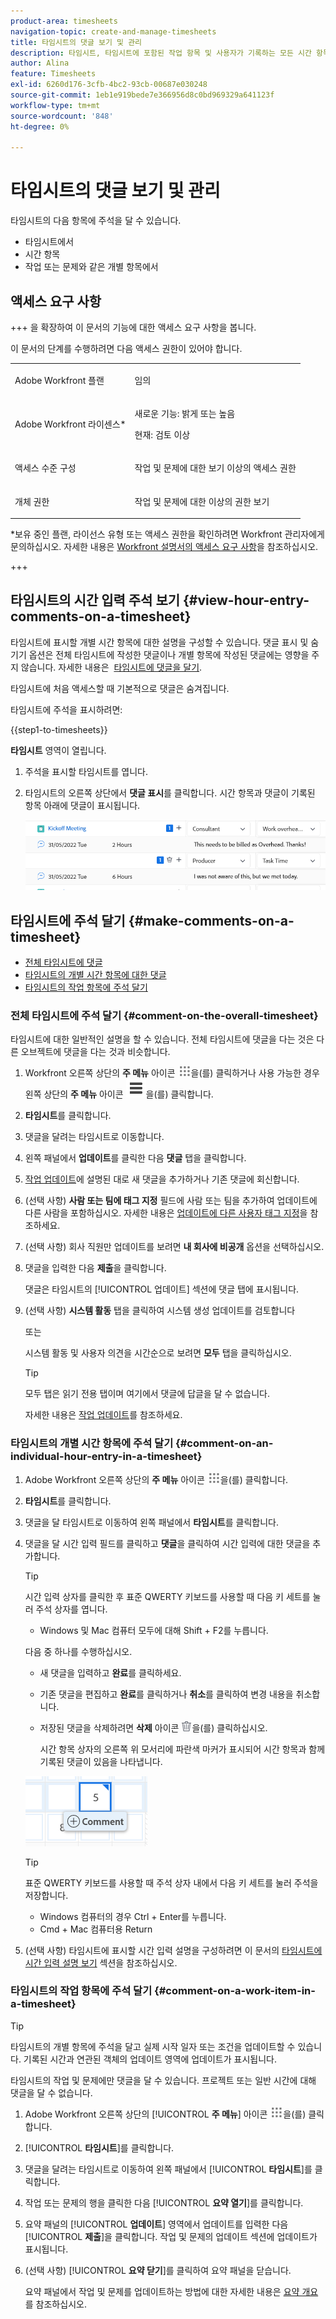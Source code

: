 ```yaml
---
product-area: timesheets
navigation-topic: create-and-manage-timesheets
title: 타임시트의 댓글 보기 및 관리
description: 타임시트, 타임시트에 포함된 작업 항목 및 사용자가 기록하는 모든 시간 항목에 주석을 달 수 있습니다.
author: Alina
feature: Timesheets
exl-id: 6260d176-3cfb-4bc2-93cb-00687e030248
source-git-commit: 1eb1e919bede7e366956d8c0bd969329a641123f
workflow-type: tm+mt
source-wordcount: '848'
ht-degree: 0%

---
```


# 타임시트의 댓글 보기 및 관리

<!-- Audited: April, 2024-->

타임시트의 다음 항목에 주석을 달 수 있습니다.

* 타임시트에서
* 시간 항목
* 작업 또는 문제와 같은 개별 항목에서

## 액세스 요구 사항

+++ 을 확장하여 이 문서의 기능에 대한 액세스 요구 사항을 봅니다.

이 문서의 단계를 수행하려면 다음 액세스 권한이 있어야 합니다.

<table style="table-layout:auto"> 
 <col> 
 <col> 
 <tbody> 
  <tr> 
   <td role="rowheader">Adobe Workfront 플랜</td> 
   <td> <p>임의</p> </td> 
  </tr> 
  <tr> 
   <td role="rowheader">Adobe Workfront 라이센스*</td> 
   <td> <p>새로운 기능: 밝게 또는 높음 </p>
   <p>현재: 검토 이상</p> </td> 
  </tr> 
  <tr> 
   <td role="rowheader">액세스 수준 구성</td> 
   <td> <p>작업 및 문제에 대한 보기 이상의 액세스 권한</p> </td> 
  </tr> 
  <tr> 
   <td role="rowheader">개체 권한</td> 
   <td> <p>작업 및 문제에 대한 이상의 권한 보기</p> </td> 
  </tr> 
 </tbody> 
</table>

*보유 중인 플랜, 라이선스 유형 또는 액세스 권한을 확인하려면 Workfront 관리자에게 문의하십시오. 자세한 내용은 [Workfront 설명서의 액세스 요구 사항](/help/quicksilver/administration-and-setup/add-users/access-levels-and-object-permissions/access-level-requirements-in-documentation.md)을 참조하십시오.

+++

## 타임시트의 시간 입력 주석 보기 {#view-hour-entry-comments-on-a-timesheet}

타임시트에 표시할 개별 시간 항목에 대한 설명을 구성할 수 있습니다. 댓글 표시 및 숨기기 옵션은 전체 타임시트에 작성한 댓글이나 개별 항목에 작성된 댓글에는 영향을 주지 않습니다. 자세한 내용은  [타임시트에 댓글을 달기](#make-comments-on-a-timesheet).

타임시트에 처음 액세스할 때 기본적으로 댓글은 숨겨집니다.

타임시트에 주석을 표시하려면:

{{step1-to-timesheets}}

**타임시트** 영역이 열립니다.

1. 주석을 표시할 타임시트를 엽니다.
1. 타임시트의 오른쪽 상단에서 **댓글 표시**를 클릭합니다.
시간 항목과 댓글이 기록된 항목 아래에 댓글이 표시됩니다.

   ![](assets/comments-expanded-under-tasks-redesigned-timesheet.png)


## 타임시트에 주석 달기 {#make-comments-on-a-timesheet}

* [전체 타임시트에 댓글](#comment-on-the-overall-timesheet)
* [타임시트의 개별 시간 항목에 대한 댓글](#comment-on-an-individual-hour-entry-in-a-timesheet)
* [타임시트의 작업 항목에 주석 달기](#comment-on-a-work-item-in-a-timesheet)

### 전체 타임시트에 주석 달기 {#comment-on-the-overall-timesheet}

타임시트에 대한 일반적인 설명을 할 수 있습니다. 전체 타임시트에 댓글을 다는 것은 다른 오브젝트에 댓글을 다는 것과 비슷합니다.

1. Workfront 오른쪽 상단의 **주 메뉴** 아이콘 ![](assets/main-menu-icon.png)을(를) 클릭하거나 사용 가능한 경우 왼쪽 상단의 **주 메뉴** 아이콘 ![](assets/lines-main-menu.png)을(를) 클릭합니다.

1. **타임시트**&#x200B;를 클릭합니다.
1. 댓글을 달려는 타임시트로 이동합니다.
1. 왼쪽 패널에서 **업데이트**&#x200B;를 클릭한 다음 **댓글** 탭을 클릭합니다.
1. [작업 업데이트](../../workfront-basics/updating-work-items-and-viewing-updates/update-work.md)에 설명된 대로 새 댓글을 추가하거나 기존 댓글에 회신합니다.
1. (선택 사항) **사람 또는 팀에 태그 지정** 필드에 사람 또는 팀을 추가하여 업데이트에 다른 사람을 포함하십시오. 자세한 내용은 [업데이트에 다른 사용자 태그 지정](../../workfront-basics/updating-work-items-and-viewing-updates/tag-others-on-updates.md)을 참조하세요.
1. (선택 사항) 회사 직원만 업데이트를 보려면 **내 회사에 비공개** 옵션을 선택하십시오.
1. 댓글을 입력한 다음 **제출**&#x200B;을 클릭합니다.

   댓글은 타임시트의 [!UICONTROL 업데이트] 섹션에 댓글 탭에 표시됩니다.

1. (선택 사항) **시스템 활동** 탭을 클릭하여 시스템 생성 업데이트를 검토합니다

   또는

   시스템 활동 및 사용자 의견을 시간순으로 보려면 **모두** 탭을 클릭하십시오.

   >[!TIP]
   >
   >   모두 탭은 읽기 전용 탭이며 여기에서 댓글에 답글을 달 수 없습니다.


   자세한 내용은 [작업 업데이트](/help/quicksilver/workfront-basics/updating-work-items-and-viewing-updates/update-work.md)를 참조하세요.

### 타임시트의 개별 시간 항목에 주석 달기 {#comment-on-an-individual-hour-entry-in-a-timesheet}

1. Adobe Workfront 오른쪽 상단의 **주 메뉴** 아이콘 ![](assets/main-menu-icon.png)을(를) 클릭합니다.

1. **타임시트**&#x200B;를 클릭합니다.
1. 댓글을 달 타임시트로 이동하여 왼쪽 패널에서 **타임시트**&#x200B;를 클릭합니다.
1. 댓글을 달 시간 입력 필드를 클릭하고 **댓글**&#x200B;을 클릭하여 시간 입력에 대한 댓글을 추가합니다.

   >[!TIP]
   >
   >   시간 입력 상자를 클릭한 후 표준 QWERTY 키보드를 사용할 때 다음 키 세트를 눌러 주석 상자를 엽니다.
   >   * Windows 및 Mac 컴퓨터 모두에 대해 Shift + F2를 누릅니다.

   다음 중 하나를 수행하십시오.

   * 새 댓글을 입력하고 **완료**&#x200B;를 클릭하세요.
   * 기존 댓글을 편집하고 **완료**&#x200B;를 클릭하거나 **취소**&#x200B;를 클릭하여 변경 내용을 취소합니다.
   * 저장된 댓글을 삭제하려면 **삭제** 아이콘 ![](assets/delete.png)을(를) 클릭하십시오.

     시간 항목 상자의 오른쪽 위 모서리에 파란색 마커가 표시되어 시간 항목과 함께 기록된 댓글이 있음을 나타냅니다.

   ![](assets/commment-button-on-hour-log-redesigned-timesheet.png)

   >[!TIP]
   >
   >   표준 QWERTY 키보드를 사용할 때 주석 상자 내에서 다음 키 세트를 눌러 주석을 저장합니다.
   >   * Windows 컴퓨터의 경우 Ctrl + Enter를 누릅니다.
   >   * Cmd + Mac 컴퓨터용 Return


1. (선택 사항) 타임시트에 표시할 시간 입력 설명을 구성하려면 이 문서의 [타임시트에 시간 입력 설명 보기](#view-hour-entry-comments-on-a-timesheet) 섹션을 참조하십시오.

### 타임시트의 작업 항목에 주석 달기 {#comment-on-a-work-item-in-a-timesheet}

>[!TIP]
>
>타임시트의 개별 항목에 주석을 달고 실제 시작 일자 또는 조건을 업데이트할 수 있습니다. 기록된 시간과 연관된 객체의 업데이트 영역에 업데이트가 표시됩니다.


타임시트의 작업 및 문제에만 댓글을 달 수 있습니다. 프로젝트 또는 일반 시간에 대해 댓글을 달 수 없습니다.

1. Adobe Workfront 오른쪽 상단의 [!UICONTROL **주 메뉴**] 아이콘 ![](assets/main-menu-icon.png)을(를) 클릭합니다.
1. [!UICONTROL **타임시트**]&#x200B;를 클릭합니다.
1. 댓글을 달려는 타임시트로 이동하여 왼쪽 패널에서 [!UICONTROL **타임시트**]&#x200B;를 클릭합니다.
1. 작업 또는 문제의 행을 클릭한 다음 [!UICONTROL **요약 열기**]&#x200B;를 클릭합니다.
1. 요약 패널의 [!UICONTROL **업데이트**] 영역에서 업데이트를 입력한 다음 [!UICONTROL **제출**]을 클릭합니다.
작업 및 문제의 업데이트 섹션에 업데이트가 표시됩니다.
1. (선택 사항) [!UICONTROL **요약 닫기**]&#x200B;를 클릭하여 요약 패널을 닫습니다.

   요약 패널에서 작업 및 문제를 업데이트하는 방법에 대한 자세한 내용은 [요약 개요](../../workfront-basics/the-new-workfront-experience/summary-overview.md)를 참조하십시오.
